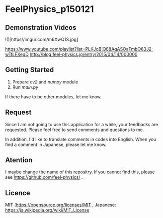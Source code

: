 # FeelPhysics_p150121

## Demonstration Videos

!()[https//imgur.com/m6XwQ1S.jpg]

https://www.youtube.com/playlist?list=PLKJqBIQ88AqASOaFmbO63J2-wTtLFXegD
http://blog.feel-physics.jp/entry/2015/04/14/000000

## Getting Started

1. Prepare *cv2* and *numpy* module
2. Run *main.py*

If there have to be other modules, let me know.

## Request
Since I am not going to use this application for a while, your feedbacks are requested. 
Please feel free to send comments and questions to me.

In addition, I'd like to translate comments in codes into English.
When you find a comment in Japanese, please let me know.

## Atention
I maybe change the name of this repositry. 
If you cannot find this, please see https://github.com/feel-physics/ .

## Licence
MIT (https://opensource.org/licenses/MIT , Japanese: https://ja.wikipedia.org/wiki/MIT_License
